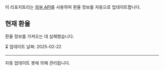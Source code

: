
이 리포지토리는 [외부 API](https://github.com/fawazahmed0/exchange-api)를 사용하여 환율 정보를 자동으로 업데이트합니다.

## 현재 환율

환율 정보를 가져오는 데 실패했습니다.

⏳ 업데이트 날짜: 2025-02-22

---
자동 업데이트 봇에 의해 관리됩니다.
